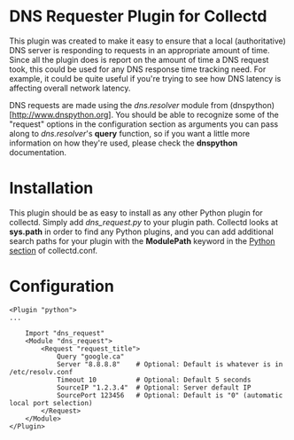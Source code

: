 # DNS Requester Plugin for Collectd

This plugin was created to make it easy to ensure that a local (authoritative)
DNS server is responding to requests in an appropriate amount of time. Since
all the plugin does is report on the amount of time a DNS request took, this
could be used for any DNS response time tracking need. For example, it could
be quite useful if you're trying to see how DNS latency is affecting overall
network latency.

DNS requests are made using the _dns.resolver_ module from (dnspython)[http://www.dnspython.org].
You should be able to recognize some of the "request" options in the
configuration section as arguments you can pass along to _dns.resolver_'s
**query** function, so if you want a little more information on how they're
used, please check the **dnspython** documentation.

# Installation

This plugin should be as easy to install as any other Python plugin for
collectd. Simply add _dns_request.py_ to your plugin path. Collectd looks at
**sys.path** in order to find any Python plugins, and you can add additional
search paths for your plugin with the **ModulePath** keyword in the [Python
section](https://collectd.org/documentation/manpages/collectd-python.5.shtml)
of collectd.conf.

# Configuration

```
<Plugin "python">
...

    Import "dns_request"
    <Module "dns_request">
        <Request "request_title">
            Query "google.ca"
            Server "8.8.8.8"    # Optional: Default is whatever is in /etc/resolv.conf
            Timeout 10          # Optional: Default 5 seconds
            SourceIP "1.2.3.4"  # Optional: Server default IP
            SourcePort 123456   # Optional: Default is "0" (automatic local port selection)
        </Request>
    </Module>
</Plugin>
```

#
